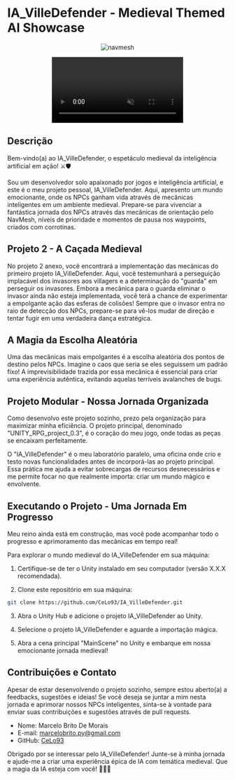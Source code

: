 # IA_VilleDefender - Medieval Themed AI Showcase



<div align="center">

![navmesh](https://github.com/CeLo93/IA_VilleDefender/assets/92175791/0c57f705-8bf1-46d2-a446-af0367f49577)

</div>

<div align="center">
  <video controls muted autoplay onloadedmetadata="this.muted = false;">
    https://github.com/CeLo93/IA_VilleDefender/assets/92175791/adf290e6-e88e-40e7-9ebb-be8d50042305"
    Seu navegador não suporta a reprodução de vídeo.
  </video>
</div>

<div align="center">





</div>


## Descrição

Bem-vindo(a) ao IA_VilleDefender, o espetáculo medieval da inteligência artificial em ação! ⚔️🛡️

Sou um desenvolvedor solo apaixonado por jogos e inteligência artificial, e este é o meu projeto pessoal, IA_VilleDefender. Aqui, apresento um mundo emocionante, onde os NPCs ganham vida através de mecânicas inteligentes em um ambiente medieval. Prepare-se para vivenciar a fantástica jornada dos NPCs através das mecânicas de orientação pelo NavMesh, níveis de prioridade e momentos de pausa nos waypoints, criados com corrotinas.

## Projeto 2 - A Caçada Medieval

No projeto 2 anexo, você encontrará a implementação das mecânicas do primeiro projeto IA_VilleDefender. Aqui, você testemunhará a perseguição implacável dos invasores aos villagers e a determinação do "guarda" em perseguir os invasores. Embora a mecânica para o guarda eliminar o invasor ainda não esteja implementada, você terá a chance de experimentar a empolgante ação das esferas de colisões! Sempre que o invasor entra no raio de detecção dos NPCs, prepare-se para vê-los mudar de direção e tentar fugir em uma verdadeira dança estratégica.

## A Magia da Escolha Aleatória

Uma das mecânicas mais empolgantes é a escolha aleatória dos pontos de destino pelos NPCs. Imagine o caos que seria se eles seguissem um padrão fixo! A imprevisibilidade trazida por essa mecânica é essencial para criar uma experiência autêntica, evitando aquelas terríveis avalanches de bugs.

## Projeto Modular - Nossa Jornada Organizada

Como desenvolvo este projeto sozinho, prezo pela organização para maximizar minha eficiência. O projeto principal, denominado "UNITY_RPG_project_0.3", é o coração do meu jogo, onde todas as peças se encaixam perfeitamente.

O "IA_VilleDefender" é o meu laboratório paralelo, uma oficina onde crio e testo novas funcionalidades antes de incorporá-las ao projeto principal. Essa prática me ajuda a evitar sobrecargas de recursos desnecessários e me permite focar no que realmente importa: criar um mundo mágico e envolvente.

## Executando o Projeto - Uma Jornada Em Progresso

Meu reino ainda está em construção, mas você pode acompanhar todo o progresso e aprimoramento das mecânicas em tempo real!

Para explorar o mundo medieval do IA_VilleDefender em sua máquina:

1. Certifique-se de ter o Unity instalado em seu computador (versão X.X.X recomendada).

2. Clone este repositório em sua máquina:

```bash
git clone https://github.com/CeLo93/IA_VilleDefender.git
```

3. Abra o Unity Hub e adicione o projeto IA_VilleDefender ao Unity.

4. Selecione o projeto IA_VilleDefender e aguarde a importação mágica.

5. Abra a cena principal "MainScene" no Unity e embarque em nossa emocionante jornada medieval!

## Contribuições e Contato

Apesar de estar desenvolvendo o projeto sozinho, sempre estou aberto(a) a feedbacks, sugestões e ideias! Se você deseja se juntar a mim nesta jornada e aprimorar nossos NPCs inteligentes, sinta-se à vontade para enviar suas contribuições e sugestões através de pull requests.

- Nome: Marcelo Brito De Morais
- E-mail: marcelobrito.py@gmail.com
- GitHub: [CeLo93](https://github.com/Celo93)

Obrigado por se interessar pelo IA_VilleDefender! Junte-se à minha jornada e ajude-me a criar uma experiência épica de IA com temática medieval. Que a magia da IA esteja com você! 🧙‍♂️🏰
